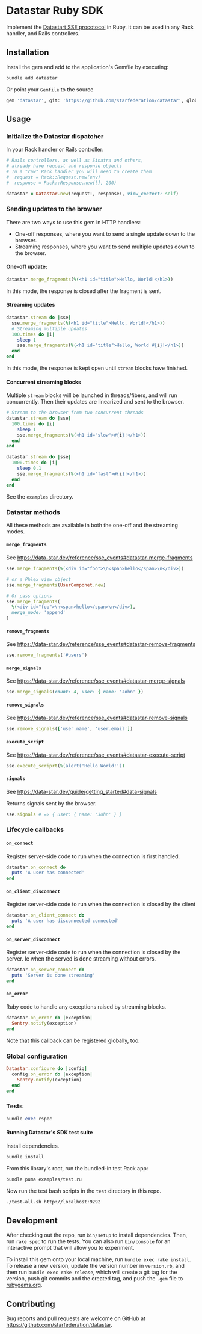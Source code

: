# Datastar Ruby SDK

Implement the [Datastart SSE procotocol](https://data-star.dev/reference/sse_events) in Ruby. It can be used in any Rack handler, and Rails controllers.

## Installation

Install the gem and add to the application's Gemfile by executing:

```bash
bundle add datastar
```

Or point your `Gemfile` to the source

```bash
gem 'datastar', git: 'https://github.com/starfederation/datastar', glob: 'sdk/ruby/*.gemspec'
```

## Usage

### Initialize the Datastar dispatcher

In your Rack handler or Rails controller:

```ruby
# Rails controllers, as well as Sinatra and others, 
# already have request and response objects
# In a "raw" Rack handler you will need to create them
#  request = Rack::Request.new(env)
#  response = Rack::Response.new([], 200)

datastar = Datastar.new(request:, response:, view_context: self)
```

### Sending updates to the browser

There are two ways to use this gem in HTTP handlers:

* One-off responses, where you want to send a single update down to the browser.
* Streaming responses, where you want to send multiple updates down to the browser.

#### One-off update:

```ruby
datastar.merge_fragments(%(<h1 id="title">Hello, World!</h1>))
```
In this mode, the response is closed after the fragment is sent.

#### Streaming updates

```ruby
datastar.stream do |sse|
  sse.merge_fragments(%(<h1 id="title">Hello, World!</h1>))
  # Streaming multiple updates
  100.times do |i|
    sleep 1
    sse.merge_fragments(%(<h1 id="title">Hello, World #{i}!</h1>))
  end
end
```
In this mode, the response is kept open until `stream` blocks have finished.

#### Concurrent streaming blocks

Multiple `stream` blocks will be launched in threads/fibers, and will run concurrently.
Then their updates are linearized and sent to the browser.

```ruby
# Stream to the browser from two concurrent threads
datastar.stream do |sse|
  100.times do |i|
    sleep 1
    sse.merge_fragments(%(<h1 id="slow">#{i}!</h1>))
  end
end

datastar.stream do |sse|
  1000.times do |i|
    sleep 0.1
    sse.merge_fragments(%(<h1 id="fast">#{i}!</h1>))
  end
end
```

See the `examples` directory.

### Datastar methods

All these methods are available in both the one-off and the streaming modes.

#### `merge_fragments`
See https://data-star.dev/reference/sse_events#datastar-merge-fragments

```ruby
sse.merge_fragments(%(<div id="foo">\n<span>hello</span>\n</div>))

# or a Phlex view object
sse.merge_fragments(UserComponet.new)

# Or pass options
sse.merge_fragments(
  %(<div id="foo">\n<span>hello</span>\n</div>),
  merge_mode: 'append'
)
```

#### `remove_fragments`
 See https://data-star.dev/reference/sse_events#datastar-remove-fragments

```ruby
sse.remove_fragments('#users')
```

#### `merge_signals`
 See https://data-star.dev/reference/sse_events#datastar-merge-signals

```ruby
sse.merge_signals(count: 4, user: { name: 'John' })
```

#### `remove_signals`
 See https://data-star.dev/reference/sse_events#datastar-remove-signals

```ruby
sse.remove_signals(['user.name', 'user.email'])
```

#### `execute_script`
See https://data-star.dev/reference/sse_events#datastar-execute-script

```ruby
sse.execute_scriprt(%(alert('Hello World!'))
 ```

#### `signals`
See https://data-star.dev/guide/getting_started#data-signals

Returns signals sent by the browser.

```ruby
sse.signals # => { user: { name: 'John' } }
 ```

### Lifecycle callbacks

#### `on_connect`
Register server-side code to run when the connection is first handled.

```ruby
datastar.on_connect do
  puts 'A user has connected'
end
```

#### `on_client_disconnect`
Register server-side code to run when the connection is closed by the client

```ruby
datastar.on_client_connect do
  puts 'A user has disconnected connected'
end
```

#### `on_server_disconnect`
Register server-side code to run when the connection is closed by the server.
Ie when the served is done streaming without errors.

```ruby
datastar.on_server_connect do
  puts 'Server is done streaming'
end
```

#### `on_error`
Ruby code to handle any exceptions raised by streaming blocks.

```ruby
datastar.on_error do |exception|
  Sentry.notify(exception)
end
```
Note that this callback can be registered globally, too.

### Global configuration

```ruby
Datastar.configure do |config|
  config.on_error do |exception|
    Sentry.notify(exception)
  end
end
```

### Tests

```ruby
bundle exec rspec
```

#### Running Datastar's SDK test suite

Install dependencies.
```bash
bundle install
```

From this library's root, run the bundled-in test Rack app:

```bash
bundle puma examples/test.ru
```

Now run the test bash scripts in the `test` directory in this repo.

```bash
./test-all.sh http://localhost:9292
```

## Development

After checking out the repo, run `bin/setup` to install dependencies. Then, run `rake spec` to run the tests. You can also run `bin/console` for an interactive prompt that will allow you to experiment.

To install this gem onto your local machine, run `bundle exec rake install`. To release a new version, update the version number in `version.rb`, and then run `bundle exec rake release`, which will create a git tag for the version, push git commits and the created tag, and push the `.gem` file to [rubygems.org](https://rubygems.org).

## Contributing

Bug reports and pull requests are welcome on GitHub at https://github.com/starfederation/datastar.
